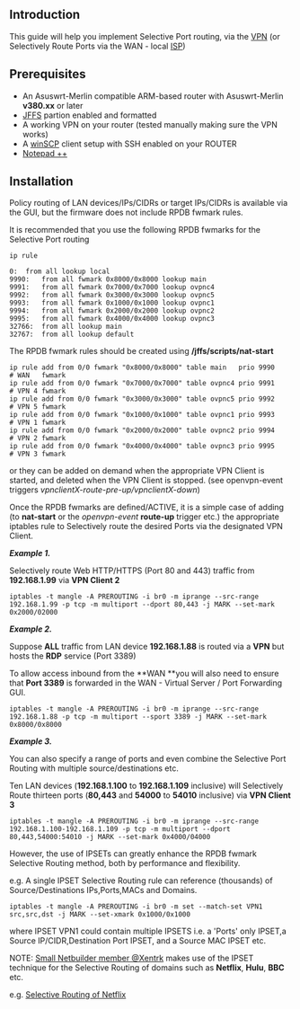 ## Introduction ##

This guide will help you implement Selective Port routing, via the [VPN](http://en.wikipedia.org/wiki/Virtual_private_network) (or Selectively Route Ports via the WAN  - local [ISP](http://en.wikipedia.org/wiki/Internet_service_provider))


## Prerequisites ##

* An Asuswrt-Merlin compatible ARM-based router with Asuswrt-Merlin **v380.xx** or later
* [JFFS](https://github.com/RMerl/asuswrt-merlin/wiki/JFFS) partion enabled and formatted
* A working VPN on your router (tested manually making sure the VPN works)
* A [winSCP](http://winscp.net/eng/download.php#download2) client setup with SSH enabled on your ROUTER
* [Notepad ++](http://notepad-plus-plus.org/)

## Installation ##

Policy routing of LAN devices/IPs/CIDRs or target IPs/CIDRs is available via the GUI, but the firmware does not include RPDB fwmark rules.

It is recommended that you use the following RPDB fwmarks for the Selective Port routing
```
ip rule

0:	from all lookup local
9990:	from all fwmark 0x8000/0x8000 lookup main
9991:	from all fwmark 0x7000/0x7000 lookup ovpnc4
9992:	from all fwmark 0x3000/0x3000 lookup ovpnc5
9993:	from all fwmark 0x1000/0x1000 lookup ovpnc1
9994:	from all fwmark 0x2000/0x2000 lookup ovpnc2
9995:	from all fwmark 0x4000/0x4000 lookup ovpnc3
32766:  from all lookup main
32767:  from all lookup default
```
The RPDB fwmark rules should be created using **/jffs/scripts/nat-start**
```
ip rule add from 0/0 fwmark "0x8000/0x8000" table main   prio 9990        # WAN   fwmark
ip rule add from 0/0 fwmark "0x7000/0x7000" table ovpnc4 prio 9991        # VPN 4 fwmark
ip rule add from 0/0 fwmark "0x3000/0x3000" table ovpnc5 prio 9992        # VPN 5 fwmark
ip rule add from 0/0 fwmark "0x1000/0x1000" table ovpnc1 prio 9993        # VPN 1 fwmark
ip rule add from 0/0 fwmark "0x2000/0x2000" table ovpnc2 prio 9994        # VPN 2 fwmark
ip rule add from 0/0 fwmark "0x4000/0x4000" table ovpnc3 prio 9995        # VPN 3 fwmark
```
or they can be added on demand when the appropriate VPN Client is started, and deleted when the VPN Client is stopped.
(see openvpn-event triggers _vpnclientX-route-pre-up/vpnclientX-down_)

Once the RPDB fwmarks are defined/ACTIVE, it is a simple case of adding (to **nat-start** or the _openvpn-event_ **route-up** trigger etc.) the appropriate iptables rule to Selectively route the desired Ports via the designated VPN Client.

***Example 1.***

Selectively route Web HTTP/HTTPS (Port 80 and 443) traffic from **192.168.1.99** via **VPN Client 2**
```
iptables -t mangle -A PREROUTING -i br0 -m iprange --src-range 192.168.1.99 -p tcp -m multiport --dport 80,443 -j MARK --set-mark 0x2000/02000
```
***Example 2.***

Suppose **ALL** traffic from LAN device **192.168.1.88** is routed via a **VPN** but hosts the **RDP** service (Port 3389)

To allow access inbound from the **WAN **you will also need to ensure that **Port 3389** is forwarded in the WAN - Virtual Server / Port Forwarding GUI.
```
iptables -t mangle -A PREROUTING -i br0 -m iprange --src-range 192.168.1.88 -p tcp -m multiport --sport 3389 -j MARK --set-mark 0x8000/0x8000
```

***Example 3.***

You can also specify a range of ports and even combine the Selective Port Routing with multiple source/destinations etc.

Ten LAN devices (**192.168.1.100** to **192.168.1.109** inclusive) will Selectively Route thirteen ports (**80,443** and **54000** to **54010** inclusive) via **VPN Client 3** 

```
iptables -t mangle -A PREROUTING -i br0 -m iprange --src-range 192.168.1.100-192.168.1.109 -p tcp -m multiport --dport 80,443,54000:54010 -j MARK --set-mark 0x4000/04000
```

However, the use of IPSETs can greatly enhance the RPDB fwmark Selective Routing method, both by performance and flexibility.

e.g. A single IPSET Selective Routing rule can reference (thousands) of Source/Destinations IPs,Ports,MACs and Domains.

```
iptables -t mangle -A PREROUTING -i br0 -m set --match-set VPN1 src,src,dst -j MARK --set-xmark 0x1000/0x1000
```
where IPSET VPN1 could contain multiple IPSETS i.e. a 'Ports' only IPSET,a Source IP/CIDR,Destination Port IPSET, and a Source MAC IPSET etc. 

NOTE: [Small Netbuilder member @Xentrk](https://www.snbforums.com/members/xentrk.49161/) makes use of the IPSET technique for the Selective Routing of domains such as **Netflix**, **Hulu**, **BBC** etc.

e.g. [Selective Routing of Netflix](https://www.snbforums.com/threads/selective-routing-for-netflix.42661/)

